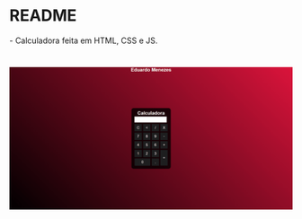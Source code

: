 # README
<p>- Calculadora feita em HTML, CSS e JS.</p>

<h1 align="center">
    <img alt="Readme" title="Readme" src="./assets/calculadora.gif"/>
</h1>